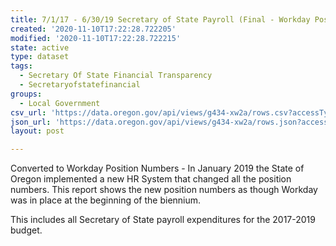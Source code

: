 ```yaml
---
title: 7/1/17 - 6/30/19 Secretary of State Payroll (Final - Workday Position Numbers)
created: '2020-11-10T17:22:28.722205'
modified: '2020-11-10T17:22:28.722215'
state: active
type: dataset
tags:
  - Secretary Of State Financial Transparency
  - Secretaryofstatefinancial
groups:
  - Local Government
csv_url: 'https://data.oregon.gov/api/views/g434-xw2a/rows.csv?accessType=DOWNLOAD'
json_url: 'https://data.oregon.gov/api/views/g434-xw2a/rows.json?accessType=DOWNLOAD'
layout: post

---
```

Converted to Workday Position Numbers - In January 2019 the State of Oregon implemented a new HR System that changed all the position numbers.  This report shows the new position numbers as though Workday was in place at the beginning of the biennium.

This includes all Secretary of State payroll expenditures for the 2017-2019 budget.

